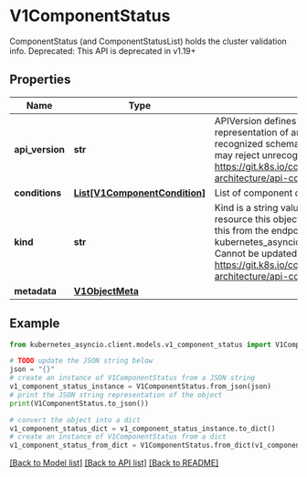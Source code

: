 # V1ComponentStatus

ComponentStatus (and ComponentStatusList) holds the cluster validation info. Deprecated: This API is deprecated in v1.19+

## Properties

Name | Type | Description | Notes
------------ | ------------- | ------------- | -------------
**api_version** | **str** | APIVersion defines the versioned schema of this representation of an object. Servers should convert recognized schemas to the latest internal value, and may reject unrecognized values. More info: https://git.k8s.io/community/contributors/devel/sig-architecture/api-conventions.md#resources | [optional] 
**conditions** | [**List[V1ComponentCondition]**](V1ComponentCondition.md) | List of component conditions observed | [optional] 
**kind** | **str** | Kind is a string value representing the REST resource this object represents. Servers may infer this from the endpoint the kubernetes_asyncio.client submits requests to. Cannot be updated. In CamelCase. More info: https://git.k8s.io/community/contributors/devel/sig-architecture/api-conventions.md#types-kinds | [optional] 
**metadata** | [**V1ObjectMeta**](V1ObjectMeta.md) |  | [optional] 

## Example

```python
from kubernetes_asyncio.client.models.v1_component_status import V1ComponentStatus

# TODO update the JSON string below
json = "{}"
# create an instance of V1ComponentStatus from a JSON string
v1_component_status_instance = V1ComponentStatus.from_json(json)
# print the JSON string representation of the object
print(V1ComponentStatus.to_json())

# convert the object into a dict
v1_component_status_dict = v1_component_status_instance.to_dict()
# create an instance of V1ComponentStatus from a dict
v1_component_status_from_dict = V1ComponentStatus.from_dict(v1_component_status_dict)
```
[[Back to Model list]](../README.md#documentation-for-models) [[Back to API list]](../README.md#documentation-for-api-endpoints) [[Back to README]](../README.md)


